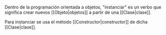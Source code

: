 Dentro de la programación orientada a objetos, "instanciar" es un verbo que significa crear nuevos [[Objeto|objetos]] a partir de una [[Clase|clase]].

Para instanciar se usa el método [[Constructor|constructor]] de dicha [[Clase|clase]].

